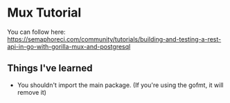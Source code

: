 # Mux Tutorial
You can follow here: https://semaphoreci.com/community/tutorials/building-and-testing-a-rest-api-in-go-with-gorilla-mux-and-postgresql

## Things I've learned
- You shouldn't import the main package. (If you're using the gofmt, it will remove it)